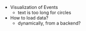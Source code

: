 - Visualization of Events
  - text is too long for circles
- How to load data?
  - dynamically, from a backend?
